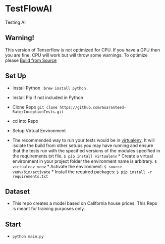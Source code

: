 # TestFlowAI
Testing AI

## Warning!
This version of Tensorflow is not optimized for CPU. If you have a GPU then you are fine. CPU will work but will throw some warnings. To optimize please [Build from Source](https://www.tensorflow.org/install/install_sources)



## Set Up
  * Install Python 
  ``` brew install python```

  * Install Pip if not included in Python
  
  * Clone Repo
  ```git clone https://github.com/Guaranteed-Rate/InceptionTests.git```

  * cd into Repo
  
  * Setup Virtual Environment  
   * The recommended way to run your tests would be in [virtualenv](https://virtualenv.readthedocs.org/en/latest/). It will isolate the build from other setups you may have running and ensure that the tests run with the specified versions of the modules specified in the requirements.txt file.
    ```$ pip install virtualenv```
    * Create a virtual environment in your project folder the environment name is arbitrary.
    ```$ virtualenv venv```
    * Activate the environment:
    ```$ source venv/bin/activate```
    * Install the required packages:
    ```$ pip install -r requirements.txt```
  
  
## Dataset 
  * This repo creates a model based on California house prices. This Repo is meant for training purposes only.
  
## Start
  * ```sh 
    python main.py
  ```
